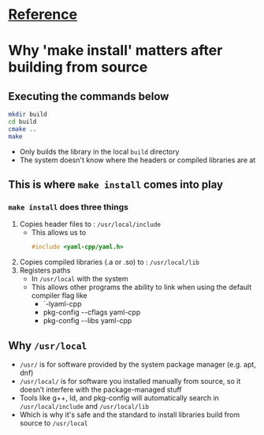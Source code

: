 # [Reference](https://github.com/jbeder/yaml-cpp)

# Why 'make install' matters after building from source
## Executing the commands below
```bash
mkdir build
cd build
cmake ..
make
```
- Only builds the library in the local `build` directory 
- The system doesn't know where the headers or compiled libraries are at 

## This is where `make install` comes into play
### `make install` does three things
1) Copies header files to : `/usr/local/include`
   - This allows us to 
     ```cpp
     #include <yaml-cpp/yaml.h>
     ```
2) Copies compiled libraries (.a or .so) to : `/usr/local/lib`
3) Registers paths 
    - In `/usr/local` with the system
    - This allows other programs the ability to link when using the default compiler flag like
      - `-lyaml-cpp
      - pkg-config --cflags yaml-cpp
      - pkg-config --libs  yaml-cpp

## Why `/usr/local`
- `/usr/` is for software provided by the system package manager (e.g. apt, dnf)
- `/usr/local/` is for software you installed manually from source, so it doesn’t interfere with the package-managed stuff
- Tools like g++, ld, and pkg-config will automatically search in `/usr/local/include` and `/usr/local/lib`
- Which is why it's safe and the standard to install libraries build from source to `/usr/local`